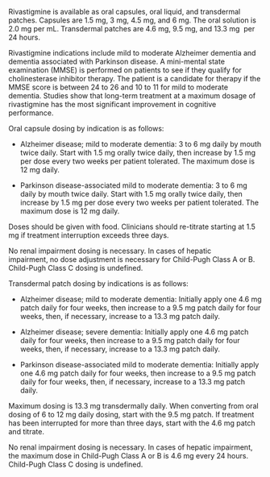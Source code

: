 Rivastigmine is available as oral capsules, oral liquid, and transdermal patches. Capsules are 1.5 mg, 3 mg, 4.5 mg, and 6 mg. The oral solution is 2.0 mg per mL. Transdermal patches are 4.6 mg, 9.5 mg, and 13.3 mg  per 24 hours.

Rivastigmine indications include mild to moderate Alzheimer dementia and dementia associated with Parkinson disease. A mini-mental state examination (MMSE) is performed on patients to see if they qualify for cholinesterase inhibitor therapy. The patient is a candidate for therapy if the MMSE score is between 24 to 26 and 10 to 11 for mild to moderate dementia. Studies show that long-term treatment at a maximum dosage of rivastigmine has the most significant improvement in cognitive performance.

Oral capsule dosing by indication is as follows:

- Alzheimer disease; mild to moderate dementia: 3 to 6 mg daily by mouth twice daily. Start with 1.5 mg orally twice daily, then increase by 1.5 mg per dose every two weeks per patient tolerated. The maximum dose is 12 mg daily.

- Parkinson disease-associated mild to moderate dementia: 3 to 6 mg daily by mouth twice daily. Start with 1.5 mg orally twice daily, then increase by 1.5 mg per dose every two weeks per patient tolerated. The maximum dose is 12 mg daily.

Doses should be given with food. Clinicians should re-titrate starting at 1.5 mg if treatment interruption exceeds three days.

No renal impairment dosing is necessary. In cases of hepatic impairment, no dose adjustment is necessary for Child-Pugh Class A or B. Child-Pugh Class C dosing is undefined.

Transdermal patch dosing by indications is as follows:

- Alzheimer disease; mild to moderate dementia: Initially apply one 4.6 mg patch daily for four weeks, then increase to a 9.5 mg patch daily for four weeks, then, if necessary, increase to a 13.3 mg patch daily.

- Alzheimer disease; severe dementia: Initially apply one 4.6 mg patch daily for four weeks, then increase to a 9.5 mg patch daily for four weeks, then, if necessary, increase to a 13.3 mg patch daily.

- Parkinson disease-associated mild to moderate dementia: Initially apply one 4.6 mg patch daily for four weeks, then increase to a 9.5 mg patch daily for four weeks, then, if necessary, increase to a 13.3 mg patch daily.

Maximum dosing is 13.3 mg transdermally daily. When converting from oral dosing of 6 to 12 mg daily dosing, start with the 9.5 mg patch. If treatment has been interrupted for more than three days, start with the 4.6 mg patch and titrate.

No renal impairment dosing is necessary. In cases of hepatic impairment, the maximum dose in Child-Pugh Class A or B is 4.6 mg every 24 hours. Child-Pugh Class C dosing is undefined.